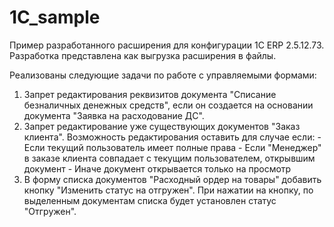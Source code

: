 # 1C_sample
Пример разработанного расширения для конфигурации 1С ERP 2.5.12.73. Разработка представлена как выгрузка расширения в файлы.

Реализованы следующие задачи по работе с управляемыми формами:
1. Запрет редактирования реквизитов документа "Списание безналичных денежных средств", если он создается на основании документа "Заявка на расходование ДС".
2. Запрет редактирование уже существующих документов "Заказ клиента". Возможность редактирования оставить для случае если:
         - Если текущий пользователь имеет полные права
         - Если "Менеджер" в заказе клиента совпадает с текущим пользователем, открывшим документ
         - Иначе документ открывается только на просмотр
3. В форму списка документов "Расходный ордер на товары" добавить кнопку "Изменить статус на отгружен". При нажатии на кнопку, по выделенным документам списка будет установлен статус "Отгружен".
